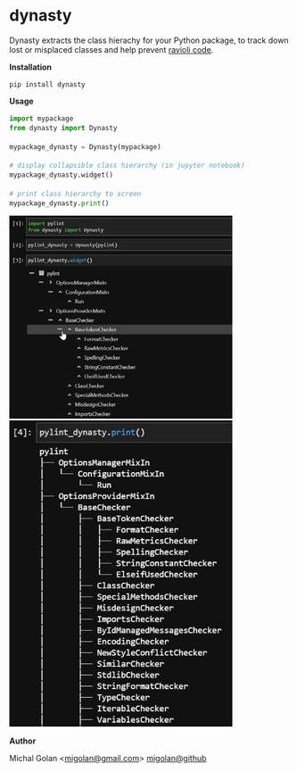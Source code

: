 # dynasty

Dynasty extracts the class hierachy for your Python package, to track down lost or misplaced classes and help prevent [ravioli code](https://docs.python-guide.org/writing/structure).

**Installation**
```buildoutcfg
pip install dynasty
```

**Usage**
```python
import mypackage
from dynasty import Dynasty

mypackage_dynasty = Dynasty(mypackage)

# display collapsible class hierarchy (in jupyter notebook)
mypackage_dynasty.widget()

# print class hierarchy to screen
mypackage_dynasty.print()
```
<img src="https://github.com/migolan/dynasty/blob/main/widget_demo.gif" width="400">
<img src="https://github.com/migolan/dynasty/blob/main/print_demo.png" width="400">

**Author**

Michal Golan <[migolan@gmail.com](mailto:migolan@gmail.com)> [migolan@github](https://github.com/migolan)
